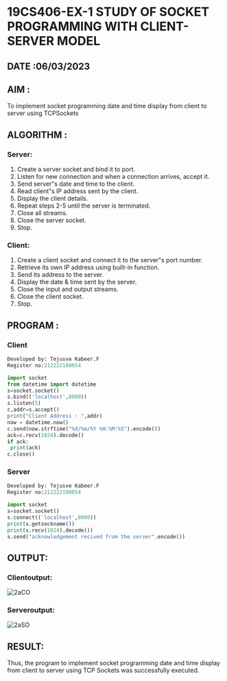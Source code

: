 # 19CS406-EX-1 STUDY OF SOCKET PROGRAMMING WITH CLIENT-SERVER MODEL

## DATE :06/03/2023

## AIM :

To implement socket programming date and time display from client to
server using TCPSockets

## ALGORITHM :

### Server:

1. Create a server socket and bind it to port.
2. Listen for new connection and when a connection arrives, accept it.
3. Send server‟s date and time to the client.
4. Read client‟s IP address sent by the client.
5. Display the client details.
6. Repeat steps 2-5 until the server is terminated.
7. Close all streams.
8. Close the server socket.
9. Stop.

### Client:

1. Create a client socket and connect it to the server‟s port number.
2. Retrieve its own IP address using built-in function.
3. Send its address to the server.
4. Display the date & time sent by the server.
5. Close the input and output streams.
6. Close the client socket.
7. Stop.


## PROGRAM :

### Client
```python
Developed by: Tejusve Kabeer.F
Register no:212222100054

import socket
from datetime import datetime
s=socket.socket()
s.bind(('localhost',8000))
s.listen(5)
c,addr=s.accept()
print("Client Address : ",addr)
now = datetime.now()
c.send(now.strftime("%d/%m/%Y %H:%M:%S").encode())
ack=c.recv(1024).decode()
if ack:
 print(ack)
c.close()
```
### Server
```python
Developed by: Tejusve Kabeer.F
Register no:212222100054

import socket
s=socket.socket()
s.connect(('localhost',8000))
print(s.getsockname())
print(s.recv(1024).decode())
s.send("acknowledgement recived from the server".encode())
```

## OUTPUT:

### Clientoutput:
![2aCO](https://github.com/Reebak04/19CS406-EX-1/assets/118364993/5bd32f6c-e17d-49d7-8810-4ff5360d05f0)

### Serveroutput:
![2aSO](https://github.com/Reebak04/19CS406-EX-1/assets/118364993/bd21ba0e-c696-4c46-aa00-c1d7a1b6bbff)


## RESULT:
Thus, the program to implement socket programming date and time display from client to
server using TCP Sockets was successfully executed.
